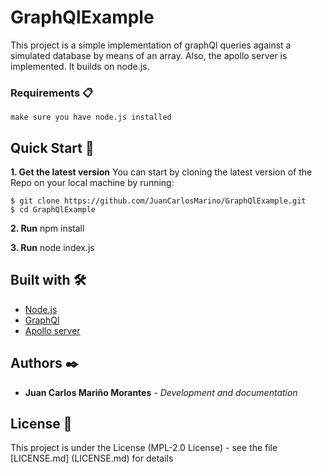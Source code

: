 # GraphQlExample

This project is a simple implementation of graphQl queries against a simulated database by means of an array. Also, the apollo server is implemented. It builds on node.js.

### Requirements 📋

```
make sure you have node.js installed
```

## Quick Start 🚀

**1. Get the latest version**
You can start by cloning the latest version of the Repo on your local machine by running:

```
$ git clone https://github.com/JuanCarlosMarino/GraphQlExample.git
$ cd GraphQlExample
```

**2. Run** npm install

**3. Run** node index.js

## Built with 🛠️

* [Node.js](https://nodejs.org/es/) 
* [GraphQl](https://graphql.org/)
* [Apollo server](https://www.apollographql.com/docs/)

## Authors ✒️

* **Juan Carlos Mariño Morantes** - *Development and documentation* 

## License 📄

This project is under the License (MPL-2.0 License) - see the file [LICENSE.md] (LICENSE.md) for details
